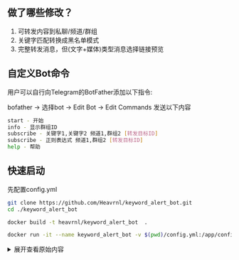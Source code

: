 
## 做了哪些修改？

  1. 可转发内容到私聊/频道/群组
  2. 关键字匹配转换成黑名单模式
  3. 完整转发消息，但(文字+媒体)类型消息选择链接预览


## 自定义Bot命令

用户可以自行向Telegram的BotFather添加以下指令:

bofather -> 选择bot -> Edit Bot -> Edit Commands
发送以下内容

```bash
start - 开始
info - 显示群组ID
subscribe - 关键字1,关键字2 频道1,群组2 [转发目标ID]
subscribe - 正则表达式 频道1,群组2 [转发目标ID]
help - 帮助
```

## 快速启动

先配置config.yml

```bash
git clone https://github.com/Heavrnl/keyword_alert_bot.git
cd ./keyword_alert_bot
```

```bash
docker build -t heavrnl/keyword_alert_bot  .
```

```bash
docker run -it --name keyword_alert_bot -v $(pwd)/config.yml:/app/config.yml   heavrnl/keyword_alert_bot
```


<details>
  <summary>展开查看原始内容</summary>
# 🤖Telegram keyword alert bot⏰

![Build Status](https://github.com/Hootrix/keyword_alert_bot/workflows/CI/CD%20Pipeline/badge.svg)
[![Python](https://img.shields.io/badge/python-3.7%2B-blue.svg)](https://www.python.org/)
[![License](https://img.shields.io/github/license/Hootrix/keyword_alert_bot)](https://github.com/Hootrix/keyword_alert_bot/blob/master/LICENSE)
[![Paypal Donate](https://img.shields.io/badge/Paypal%20Donate-yellow?style=flat&logo=paypal)](https://www.paypal.com/donate/?business=DRVVDHMVL8G7Q&no_recurring=0&item_name=Sponsored+development+of+keyword_alert_bot%21+&currency_code=USD)
[![Github Sponsor](https://img.shields.io/badge/Github%20Sponsor-yellow?style=flat&logo=github)](https://github.com/sponsors/Hootrix)

Telegram关键字提醒机器人，用于实时监测频道/群组中的关键字消息。

确保普通Telegram账户能够在不需要验证的情况下加入指定群组。

Warning: Demo bot使用过载，建议使用 Docker 镜像自行搭建。


👉  Features：

- [x] 关键字消息订阅：根据设定的关键字和频道实时推送消息提醒
- [x] 支持正则表达式匹配语法
- [x] 支持多频道订阅 & 多关键字订阅
- [x] 支持订阅群组消息
- [x] 支持私有频道ID/邀请链接的消息订阅 

  1. https://t.me/+B8yv7lgd9FI0Y2M1  
  2. https://t.me/joinchat/B8yv7lgd9FI0Y2M1 
  

👉 Todo:

- [x] 私有群组订阅和提醒
- [ ] 私有频道消息提醒完整内容预览
- [ ] 多账号支持
- [ ] 扫描退出无用频道/群组

## 🔍Demo

http://t.me/keyword_alert_bot

<img width="250px" alt="demo" src="https://user-images.githubusercontent.com/10736915/171514829-4186d486-e1f4-4303-b3a9-1cfc1b571668.png" />


## 🚀Run

### 1. 配置文件

#### config.yml.default --> config.yml

将 config.yml.default 复制到本地并重命名为 config.yml，然后根据下面申请的 api 进行配置

#### Create Telelgram Account & API

建议使用新Telegram账户[开通api](https://my.telegram.org/apps) 来使用

#### Create BOT 

https://t.me/BotFather  创建机器人


### 2. 🐳Docker

配置好config.yml文件后，使用docker命令一键启动
```
$ docker run -it --name keyword_alert_bot -v $(pwd)/config.yml:/app/config.yml   yha8897/keyword_alert_bot



Please enter the code you received: 12345
Please enter your password: 
Signed in successfully as DEMO; remember to not break the ToS or you will risk an account ban!

#################################################################
##                                                             ##
##                          ● success                          ##
##   🤖️Telegram keyword alert bot (Version: 20240627.f6672cf)  ##
##                                                             ##
#################################################################

```

首次运行需要Telegram账户接收数字验证码，并输入密码（Telegram API触发），之后提示success即成功启动

之后可以直接根据容器名重启或者停止：

```
$ docker restart keyword_alert_bot
$ docker stop keyword_alert_bot
```


## 💪Manual Build

运行环境 python3.7+


```
$ pipenv install

$ pipenv shell

$ python3 ./main.py
```

### crontab （optional）

 - update telethon

依赖库telethon可能存在旧版本不可用的情况或其他BUG，建议通过定时任务执行依赖更新。

e.g. 
```
0 0 * * * cd /PATH/keyword_alert_bot && pipenv  telethon > /dev/null 2>&1
```

## 📘Usage

### 普通关键字匹配

```
/subscribe   免费     https://t.me/tianfutong
/subscribe   优惠券   https://t.me/tianfutong

```

### 正则表达式匹配

使用类似JavaScript正则语法规则，用/包裹正则语句，目前可以使用的匹配模式：i,g

```
# 订阅手机型号关键字：iphone x，排除XR，XS等型号，且忽略大小写
/subscribe   /(iphone\s*x)(?:[^sr]|$)/ig  com9ji,xiaobaiup
/subscribe   /(iphone\s*x)(?:[^sr]|$)/ig  https://t.me/com9ji,https://t.me/xiaobaiup

# xx券
/subscribe  /([\S]{2}券)/g  https://t.me/tianfutong

```



## Q & A

> Bug Feedback: https://github.com/Hootrix/keyword_alert_bot/issues


 ### 1. You have joined too many channels/supergroups (caused by JoinChannelRequest)

 BOT中所有订阅频道的总数超过 500。原因是BOT使用的Telegram演示账户限制导致。建议你自行部署

 ### 2. 查看日志发现个别群组无法接收消息，而软件客户端正常接收

 🤔尝试更新telethon到最新版本或者稳定的1.24.0版本

 ### 3. 订阅群组消息，机器人没任何反应
 https://github.com/Hootrix/keyword_alert_bot/issues/20

 ### 4. ModuleNotFoundError: No module named 'asyncstdlib', No module named '...'

```
$ pipenv  install
```

 ### 5. 同时存在多关键字如何匹配

```
/(?=.*cc)(?=.*bb)(?=.*aa).*/
```


## ☕ Buy me a coffee

[USDT-TRC20]：`TDELNhqYjMJvrChjcTBiBBieWYiDGiGm2r`

<p align="center">
  <img height="260" alt="wechat pay" src="https://user-images.githubusercontent.com/10736915/231505942-533e5299-54bd-44e3-aed5-2cff2b893960.jpg" />
  <img height="260" alt="alipay" src="https://user-images.githubusercontent.com/10736915/231506223-47475d4e-3c89-4aef-ae6a-f7561c948503.jpg" />
  <a target="_blank" href="https://paypal.me/hootrix?country.x=US&locale.x=zh_XC"><img height="260" alt="paypal" src="https://user-images.githubusercontent.com/10736915/231512737-299a2074-3ce1-42b7-9230-0e34d715bca1.jpg" /></a>
  
</p>
</details>
